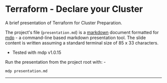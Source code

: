 # Terraform - Declare your Cluster

A brief presentation of Terraform for Cluster Preparation.

The project's file (`presentation.md`) is a [markdown] document formatted for
[mdp] - a command-line based markdown presentation tool. The slide content
is written assuming a standard terminal size of 85 x 33 characters.

- Tested with mdp v1.0.15

Run the presentation from the project root with: -

    mdp presentation.md

---

[markdown]: http://daringfireball.net/projects/markdown/
[mdp]:      https://github.com/visit1985/mdp


